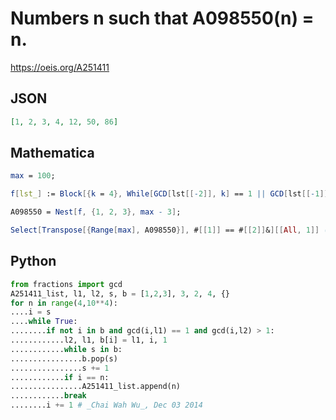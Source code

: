 # Numbers n such that A098550\(n\) \= n\.
https://oeis.org/A251411
## JSON
```JSON
[1, 2, 3, 4, 12, 50, 86]
```
## Mathematica
```Mathematica
max = 100;
```
```Mathematica
f[lst_] := Block[{k = 4}, While[GCD[lst[[-2]], k] == 1 || GCD[lst[[-1]], k] > 1 || MemberQ[lst, k], k++]; Append[lst, k]];
```
```Mathematica
A098550 = Nest[f, {1, 2, 3}, max - 3];
```
```Mathematica
Select[Transpose[{Range[max], A098550}], #[[1]] == #[[2]]&][[All, 1]] (* _Jean-François Alcover_, Sep 05 2018, after _Robert G. Wilson v_ in A098550 *)
```
## Python
```Python
from fractions import gcd
A251411_list, l1, l2, s, b = [1,2,3], 3, 2, 4, {}
for n in range(4,10**4):
....i = s
....while True:
........if not i in b and gcd(i,l1) == 1 and gcd(i,l2) > 1:
............l2, l1, b[i] = l1, i, 1
............while s in b:
................b.pop(s)
................s += 1
............if i == n:
................A251411_list.append(n)
............break
........i += 1 # _Chai Wah Wu_, Dec 03 2014
```
